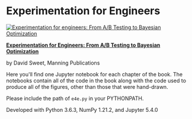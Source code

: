 # Experimentation for Engineers


[![Experimentation for engineers: From A/B Testing to Bayesian Optimization](https://drive.google.com/uc?export=view&id=1tFYbVd7sLB9MiZmEs2iEWkRkKVU-sdtI)](https://www.manning.com/books/experimentation-for-engineers)

[**Experimentation for Engineers: From A/B Testing to Bayesian Optimization**](https://www.manning.com/books/experimentation-for-engineers)

by David Sweet, Manning Publications

Here you'll find one Jupyter notebook for each chapter of the book. The notebooks
contain all of the code in the book along with the code used to produce all of the
figures, other than those that were hand-drawn.

Please include the path of `e4e.py` in your PYTHONPATH.

Developed with Python 3.6.3, NumPy 1.21.2,  and Jupyter 5.4.0

